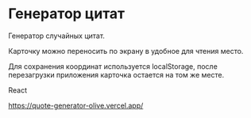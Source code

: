 # Генератор цитат


Генератор случайных цитат. 

Карточку можно переносить по экрану в удобное для чтения место.

Для сохранения координат используется localStorage, после перезагрузки приложения карточка остается на том же месте.

React

https://quote-generator-olive.vercel.app/


